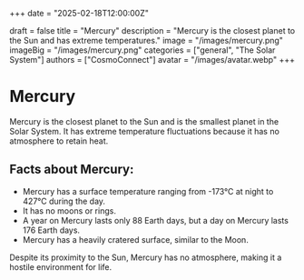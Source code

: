 +++
date = "2025-02-18T12:00:00Z"

draft = false
title = "Mercury"
description = "Mercury is the closest planet to the Sun and has extreme temperatures."
image = "/images/mercury.png"
imageBig = "/images/mercury.png"
categories = ["general", "The Solar System"]
authors = ["CosmoConnect"]
avatar = "/images/avatar.webp"
+++

# Mercury

Mercury is the closest planet to the Sun and is the smallest planet in the Solar System. It has extreme temperature fluctuations because it has no atmosphere to retain heat.

## Facts about Mercury:
- Mercury has a surface temperature ranging from -173°C at night to 427°C during the day.
- It has no moons or rings.
- A year on Mercury lasts only 88 Earth days, but a day on Mercury lasts 176 Earth days.
- Mercury has a heavily cratered surface, similar to the Moon.

Despite its proximity to the Sun, Mercury has no atmosphere, making it a hostile environment for life.
